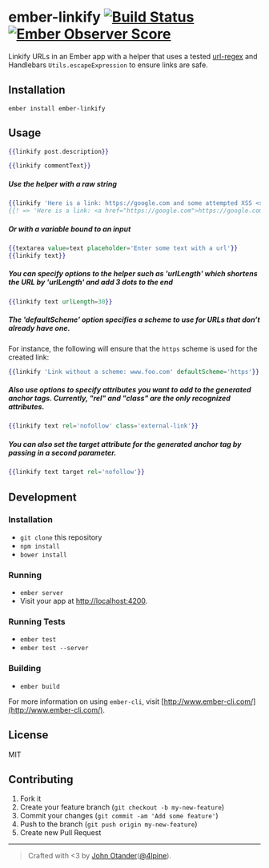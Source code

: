 # ember-linkify [![Build Status](https://travis-ci.org/johnotander/ember-linkify.svg?branch=master)](https://travis-ci.org/johnotander/ember-linkify) [![Ember Observer Score](http://emberobserver.com/badges/ember-linkify.svg)](http://emberobserver.com/addons/ember-linkify)

Linkify URLs in an Ember app with a helper that uses a tested
[url-regex](https://github.com/kevva/url-regex) and Handlebars `Utils.escapeExpression`
to ensure links are safe.

## Installation

```
ember install ember-linkify
```

## Usage

```hbs
{{linkify post.description}}
```

```hbs
{{linkify commentText}}
```

##### Use the helper with a raw string

```hbs
{{linkify 'Here is a link: https://google.com and some attempted XSS <script>alert("xss!");</script>'}}
{{! => 'Here is a link: <a href="https://google.com">https://google.com</a> and some attempted XSS &lt;script&gt;alert(&quot;xss!&quot;);&lt;/script&gt;'}}
```

##### Or with a variable bound to an input

```hbs
{{textarea value=text placeholder='Enter some text with a url'}}
{{linkify text}}
```

##### You can specify options to the helper such as 'urlLength' which shortens the URL by 'urlLength' and add 3 dots to the end 


```hbs
{{linkify text urlLength=30}}
```

##### The 'defaultScheme' option specifies a scheme to use for URLs that don’t already have one.

For instance, the following will ensure that the `https` scheme is used for the created link:

```hbs
{{linkify 'Link without a scheme: www.foo.com' defaultScheme='https'}}
```

##### Also use options to specify attributes you want to add to the generated anchor tags. Currently, "rel" and "class" are the only recognized attributes.

```hbs
{{linkify text rel='nofollow' class='external-link'}}
```

##### You can also set the target attribute for the generated anchor tag by passing in a second parameter.

```hbs
{{linkify text target rel='nofollow'}}
```

## Development

### Installation

* `git clone` this repository
* `npm install`
* `bower install`

### Running

* `ember server`
* Visit your app at [http://localhost:4200](http://localhost:4200).

### Running Tests

* `ember test`
* `ember test --server`

### Building

* `ember build`

For more information on using `ember-cli`, visit [http://www.ember-cli.com/](http://www.ember-cli.com/).

## License

MIT

## Contributing

1. Fork it
2. Create your feature branch (`git checkout -b my-new-feature`)
3. Commit your changes (`git commit -am 'Add some feature'`)
4. Push to the branch (`git push origin my-new-feature`)
5. Create new Pull Request

***

> Crafted with <3 by [John Otander](http://johnotander.com)([@4lpine](https://twitter.com/4lpine)).
